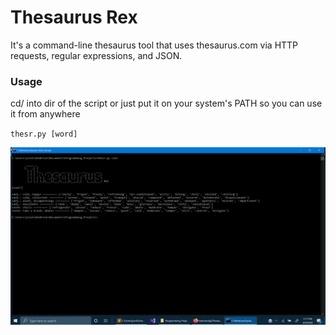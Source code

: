 # Thesaurus Rex
It's a command-line thesaurus tool that uses thesaurus.com via HTTP requests, regular expressions, and JSON.

### Usage
cd/ into dir of the script or just put it on your system's PATH so you can use it from anywhere

`thesr.py [word]`

![alt text](https://github.com/treatmesubj/Thesaurus_Rex/blob/master/Screenshot%20(21).png)
